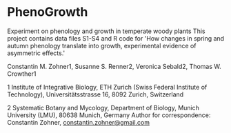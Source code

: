 # PhenoGrowth
Experiment on phenology and growth in temperate woody plants
This project contains data files S1-S4 and R code for 'How changes in spring and autumn phenology translate into growth, experimental evidence of asymmetric effects.'

Constantin M. Zohner1, Susanne S. Renner2, Veronica Sebald2, Thomas W. Crowther1

1 Institute of Integrative Biology, ETH Zurich (Swiss Federal Institute of Technology), Universitätsstrasse 16, 8092 Zurich, Switzerland

2 Systematic Botany and Mycology, Department of Biology, Munich University (LMU), 80638 Munich, Germany
Author for correspondence: Constantin Zohner, constantin.zohner@gmail.com
